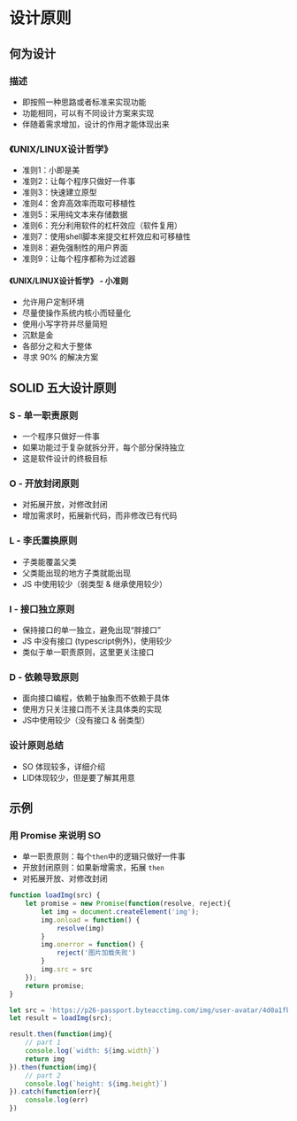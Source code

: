 # 设计原则

## 何为设计

### 描述
- 即按照一种思路或者标准来实现功能
- 功能相同，可以有不同设计方案来实现
- 伴随着需求增加，设计的作用才能体现出来

### 《UNIX/LINUX设计哲学》
- 准则1：小即是美
- 准则2：让每个程序只做好一件事
- 准则3：快速建立原型
- 准则4：舍弃高效率而取可移植性
- 准则5：采用纯文本来存储数据
- 准则6：充分利用软件的杠杆效应（软件复用）
- 准则7：使用shell脚本来提交杠杆效应和可移植性
- 准则8：避免强制性的用户界面
- 准则9：让每个程序都称为过滤器

#### 《UNIX/LINUX设计哲学》 - 小准则
- 允许用户定制环境
- 尽量使操作系统内核小而轻量化
- 使用小写字符并尽量简短
- 沉默是金
- 各部分之和大于整体
- 寻求 90% 的解决方案

## SOLID 五大设计原则

### S - 单一职责原则
- 一个程序只做好一件事
- 如果功能过于复杂就拆分开，每个部分保持独立
- 这是软件设计的终极目标

### O - 开放封闭原则
- 对拓展开放，对修改封闭
- 增加需求时，拓展新代码，而非修改已有代码

### L - 李氏置换原则
- 子类能覆盖父类
- 父类能出现的地方子类就能出现
- JS 中使用较少（弱类型 & 继承使用较少）

### I - 接口独立原则
- 保持接口的单一独立，避免出现“胖接口”
- JS 中没有接口 (typescript例外)，使用较少
- 类似于单一职责原则，这里更关注接口

### D - 依赖导致原则
- 面向接口编程，依赖于抽象而不依赖于具体
- 使用方只关注接口而不关注具体类的实现
- JS中使用较少（没有接口 & 弱类型）

### 设计原则总结
- SO 体现较多，详细介绍
- LID体现较少，但是要了解其用意

## 示例

### 用 Promise 来说明 SO
- 单一职责原则：每个`then`中的逻辑只做好一件事
- 开放封闭原则：如果新增需求，拓展 `then`
- 对拓展开放、对修改封闭

```javascript
function loadImg(src) {
    let promise = new Promise(function(resolve, reject){
        let img = document.createElement('img');
        img.onload = function() {
            resolve(img)
        }
        img.onerror = function() {
            reject('图片加载失败')
        }
        img.src = src
    });
    return promise;
}

let src = 'https://p26-passport.byteacctimg.com/img/user-avatar/4d0a1fbdc3d957f62ecde912c80082b0~300x300.image'
let result = loadImg(src);

result.then(function(img){
    // part 1
    console.log(`width: ${img.width}`)
    return img
}).then(function(img){
    // part 2
    console.log(`height: ${img.height}`)
}).catch(function(err){
    console.log(err)
})
```